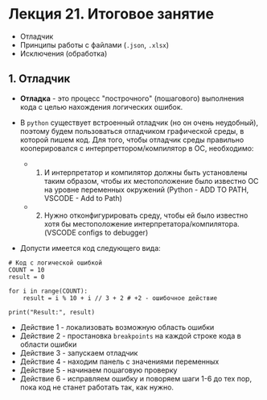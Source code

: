 # Лекция 21. Итоговое занятие

* Отладчик
* Принципы работы с файлами (`.json`, `.xlsx`)
* Исключения (обработка)

## 1. Отладчик
* **Отладка** - это процесс "построчного" (пошагового) выполнения кода с целью нахождения логических ошибок.

* В `python` существует встроенный отладчик (но он очень неудобный), поэтому будем пользоваться отладчиком графической среды, в которой пишем код. Для того, чтобы отладчик среды правильно кооперировался с интерпреттором/компилятор в ОС, необходимо:
    * 1. И интерпретатор и компилятор должны быть установлены таким образом, чтобы их местоположение было известно ОС на уровне переменных окружений (Python - ADD TO PATH, VSCODE - Add to Path)
    * 2. Нужно отконфигурировать среду, чтобы ей было известно хотя бы местоположение интерпретатора/компилятора. (VSCODE configs to debugger)

* Допусти имеется код следующего вида:
```
# Код с логической ошибкой
COUNT = 10
result = 0

for i in range(COUNT):
    result = i % 10 + i // 3 + 2 # +2 - ошибочное действие

print("Result:", result)
```

* Действие 1 - локализовать возможную область ошибки
* Действие 2 - простановка `breakpoints` на каждой строке кода в области ошибки
* Действие 3 - запускаем отладчик 
* Действие 4 - находим панель с значениями переменных
* Действие 5 - начинаем пошаговую проверку
* Действие 6 - исправляем ошибку и поворяем шаги 1-6 до тех пор, пока код не станет работать так, как нужно.
